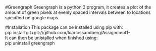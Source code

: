 #Greengraph
Greengraph is a python 3 program, it creates a plot of the amount of green pixels at evenly spaced intervals between to locations specified on google maps.

#Installation
This package can be installed using pip with:<br /> 
pip install git+git://github.com/lcarlossandberg/Assignment1-<br /> 
It can then be unistalled when finished using:<br />
pip uninstall greengraph
